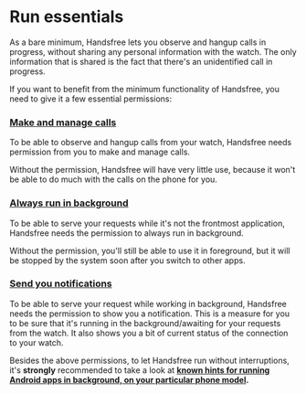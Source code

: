 # Run essentials

As a bare minimum, Handsfree lets you observe and hangup calls in progress, without sharing any personal information with the watch. The only information that is shared is the fact that there's an unidentified call in progress.

If you want to benefit from the minimum functionality of Handsfree, you need to give it a few essential permissions:

### [Make and manage calls](permissions://?manifest=android.permission.CALL_PHONE,android.permission.ANSWER_PHONE_CALLS,android.permission.READ_PHONE_STATE)

To be able to observe and hangup calls from your watch, Handsfree needs permission from you to make and manage calls.

Without the permission, Handsfree will have very little use, because it won't be able to do much with the calls on the phone for you.

### [Always run in background](permissions://?battery_optimization)

To be able to serve your requests while it's not the frontmost application, Handsfree needs the permission to always run in background.

Without the permission, you'll still be able to use it in foreground, but it will be stopped by the system soon after you switch to other apps.

### [Send you notifications](permissions://?manifest=android.permission.POST_NOTIFICATIONS)

To be able to serve your request while working in background, Handsfree needs the permission to show you a notification. This is a measure for you to be sure that it's running in the background/awaiting for your requests from the watch. It also shows you a bit of current status of the connection to your watch.

Besides the above permissions, to let Handsfree run without interruptions, it's **strongly** recommended to take a look at **[known hints for running Android apps in background, on your particular phone model](do://doki).**

